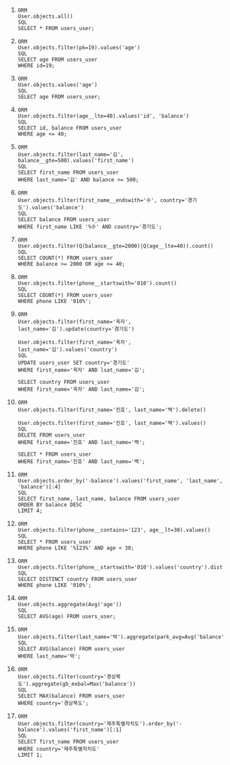 1. ```sqlite
   ORM
   User.objects.all()
   SQL
   SELECT * FROM users_user;
   ```

2. ```sqlite
   ORM
   User.objects.filter(pk=19).values('age')
   SQL
   SELECT age FROM users_user
   WHERE id=19;
   ```

3. ```sqlite
   ORM
   User.objects.values('age')
   SQL
   SELECT age FROM users_user;
   ```

4. ```sqlite
   ORM
   User.objects.filter(age__lte=40).values('id', 'balance')
   SQL
   SELECT id, balance FROM users_user
   WHERE age <= 40;
   ```

5. ```sqlite
   ORM
   User.objects.filter(last_name='김', balance__gte=500).values('first_name')
   SQL
   SELECT first_name FROM users_user
   WHERE last_name='김' AND balance >= 500;
   ```

6. ```sqlite
   ORM
   User.objects.filter(first_name__endswith='수', country='경기도').values('balance')
   SQL
   SELECT balance FROM users_user
   WHERE first_name LIKE '%수' AND country='경기도';
   ```

7. ```sqlite
   ORM
   User.objects.filter(Q(balance__gte=2000)|Q(age__lte=40)).count()
   SQL
   SELECT COUNT(*) FROM users_user
   WHERE balance >= 2000 OR age <= 40;
   ```

8. ```sqlite
   ORM
   User.objects.filter(phone__startswith='010').count()
   SQL
   SELECT COUNT(*) FROM users_user
   WHERE phone LIKE '010%';
   ```

9. ```sqlite
   ORM
   User.objects.filter(first_name='옥자', last_name='김').update(country='경기도')
   
   User.objects.filter(first_name='옥자', last_name='김').values('country')
   SQL
   UPDATE users_user SET country='경기도'
   WHERE first_name='옥자' AND lsat_name='김';
   
   SELECT country FROM users_user
   WHERE first_name='옥자' AND last_name='김';
   ```

10. ```sqlite
    ORM
    User.objects.filter(first_name='진호', last_name='백').delete()
    
    User.objects.filter(first_name='진호', last_name='백').values()
    SQL
    DELETE FROM users_user
    WHERE first_name='진호' AND last_name='백';
    
    SELECT * FROM users_user
    WHERE first_name='진호' AND last_name='백';
    ```

11. ```sqlite
    ORM
    User.objects.order_by('-balance').values('first_name', 'last_name', 'balance')[:4]
    SQL
    SELECT first_name, last_name, balance FROM users_user
    ORDER BY balance DESC
    LIMIT 4;
    ```

12. ```sqlite
    ORM
    User.objects.filter(phone__contains='123', age__lt=30).values()
    SQL
    SELECT * FROM users_user
    WHERE phone LIKE '%123%' AND age < 30;
    ```

13. ```sqlite
    ORM
    User.objects.filter(phone__startswith='010').values('country').distinct()
    SQL
    SELECT DISTINCT country FROM users_user
    WHERE phone LIKE '010%';
    ```

14. ```sqlite
    ORM
    User.objects.aggregate(Avg('age'))
    SQL
    SELECT AVG(age) FROM users_user;
    ```

15. ```sqlite
    ORM
    User.objects.filter(last_name='박').aggregate(park_avg=Avg('balance'))
    SQL
    SELECT AVG(balance) FROM users_user
    WHERE last_name='박';
    ```

16. ```sqlite
    ORM
    User.objects.filter(country='경상북도').aggregate(gb_mxbal=Max('balance'))
    SQL
    SELECT MAX(balance) FROM users_user
    WHERE country='경상북도';
    ```

17. ```sqlite
    ORM
    User.objects.filter(country='제주특별자치도').order_by('-balance').values('first_name')[:1]
    SQL
    SELECT first_name FROM users_user
    WHERE country='제주특별자치도'
    LIMIT 1;
    ```

